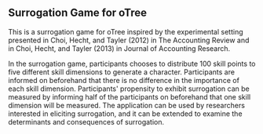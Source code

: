## Surrogation Game for oTree

This is a surrogation game for oTree inspired by the experimental setting presented in Choi, Hecht, and Tayler (2012) in The Accounting Review and in Choi, Hecht, and Tayler (2013) in Journal of Accounting Research.

In the surrogation game, participants chooses to distribute 100 skill points to five different skill dimensions to generate a character. 
Participants are informed on beforehand that there is no difference in the importance of each skill dimension.
Participants' propensity to exhibit surrogation can be measured by informing half of the participants on beforehand that one skill dimension will be measured.
The application can be used by researchers interested in eliciting surrogation, and it can be extended to examine the determinants and consequences of surrogation.  